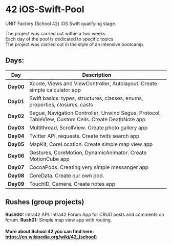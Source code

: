 # 42 iOS-Swift-Pool
UNIT Factory (School 42) iOS Swift qualifying stage.

The project was carried out within a two weeks. <br>
Each day of the pool is dedicated to specific topics. <br>
The project was carried out in the style of an intensive bootcamp. <br>

## Days:
| Day       | Description                                                                           |
| --------- | --------------------------------------------------------------------------------------| 
| **Day00** | Xcode, Views and ViewController, Autolayout. Create simple calculator app |
| **Day01** | Swift basics: types, structures, classes, enums, properties, closures, casts |
| **Day02** | Segue, Navigation Controller, Unwind Segue, Protocol, TableView, Custom Cells. Create DeathNote app |
| **Day03** | Multithread, ScrollView. Create photo gallery app |
| **Day04** | Twitter API, requests. Create twits search app |
| **Day05** | MapKit, CoreLocation. Create simple map view app |
| **Day06** | Gestures, CoreMotion, DynamicAnimator. Create MotionCube app |
| **Day07** | CocoaPods. Creating very simple messanger app |
| **Day08** | CoreData. Create our own pod.  |
| **Day09** | TouchID, Camera. Create notes app |

## Rushes (group projects)

**Rush00:** Intra42 API. Intra42 Forum App for CRUD posts and comments on forum.
**Rush01:** Simple map view app with routing.

#### More about School 42 you can find here: https://en.wikipedia.org/wiki/42_(school)
